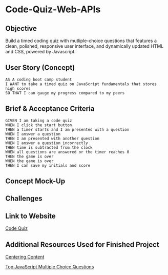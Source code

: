 # Code-Quiz-Web-APIs

## Objective

Build a timed coding quiz with mutliple-choice questions that features a clean, polished, responsive user interface, and dynamically updated HTML and CSS, powered by Javascript. 

## User Story (Concept)

```
AS A coding boot camp student
I WANT to take a timed quiz on JavaScript fundamentals that stores high scores
SO THAT I can gauge my progress compared to my peers
```

## Brief & Acceptance Criteria

```
GIVEN I am taking a code quiz
WHEN I click the start button
THEN a timer starts and I am presented with a question
WHEN I answer a question
THEN I am presented with another question
WHEN I answer a question incorrectly
THEN time is subtracted from the clock
WHEN all questions are answered or the timer reaches 0
THEN the game is over
WHEN the game is over
THEN I can save my initials and score
```

## Concept Mock-Up

## Challenges

## Link to Website

[Code Quiz](https://e-burton.github.io/Code-Quiz-Web-APIs/)

## Additional Resources Used for Finished Project

[Centering Content](https://www.freecodecamp.org/news/how-to-center-anything-with-css-align-a-div-text-and-more/)

[Top JavaScript Multiple Choice Questions](https://codeexercise.com/50-top-javascript-multiple-choice-questions-and-answers/)
